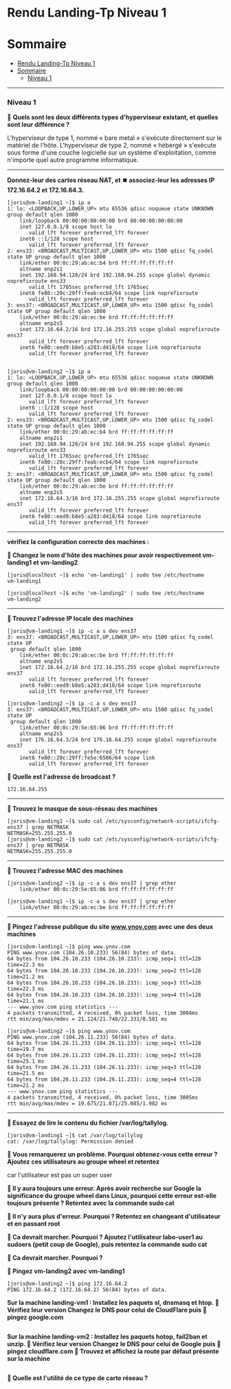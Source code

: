 # Rendu Landing-Tp Niveau 1

# Sommaire 
- [Rendu Landing-Tp Niveau 1](#rendu-landing-tp-niveau-1)
- [Sommaire](#sommaire)
    - [Niveau 1](#niveau-1)

---

### Niveau 1

🎯 **Quels sont les deux différents types d'hyperviseur existant, et quelles sont leur différence ?**

L'hyperviseur de type 1, nommé « bare metal » s'exécute directement sur le matériel de l'hôte. L'hyperviseur de type 2, nommé « hébergé » s'exécute sous forme d'une couche logicielle sur un système d'exploitation, comme n'importe quel autre programme informatique.

---

**Donnez-leur des cartes réseau NAT, et ⏹️ associez-leur les adresses IP 172.16.64.2 et 172.16.64.3.**

```
[joris@vm-landing1 ~]$ ip a
1: lo: <LOOPBACK,UP,LOWER_UP> mtu 65536 qdisc noqueue state UNKNOWN group default qlen 1000
    link/loopback 00:00:00:00:00:00 brd 00:00:00:00:00:00
    inet 127.0.0.1/8 scope host lo
       valid_lft forever preferred_lft forever
    inet6 ::1/128 scope host
       valid_lft forever preferred_lft forever
2: ens33: <BROADCAST,MULTICAST,UP,LOWER_UP> mtu 1500 qdisc fq_codel state UP group default qlen 1000
    link/ether 00:0c:29:ab:ec:b4 brd ff:ff:ff:ff:ff:ff
    altname enp2s1
    inet 192.168.94.128/24 brd 192.168.94.255 scope global dynamic noprefixroute ens33
       valid_lft 1765sec preferred_lft 1765sec
    inet6 fe80::20c:29ff:feab:ecb4/64 scope link noprefixroute
       valid_lft forever preferred_lft forever
3: ens37: <BROADCAST,MULTICAST,UP,LOWER_UP> mtu 1500 qdisc fq_codel state UP group default qlen 1000
    link/ether 00:0c:29:ab:ec:be brd ff:ff:ff:ff:ff:ff
    altname enp2s5
    inet 172.16.64.2/16 brd 172.16.255.255 scope global noprefixroute ens37
       valid_lft forever preferred_lft forever
    inet6 fe80::eed9:b8e5:a283:d418/64 scope link noprefixroute
       valid_lft forever preferred_lft forever
       

[joris@vm-landing2 ~]$ ip a
1: lo: <LOOPBACK,UP,LOWER_UP> mtu 65536 qdisc noqueue state UNKNOWN group default qlen 1000
    link/loopback 00:00:00:00:00:00 brd 00:00:00:00:00:00
    inet 127.0.0.1/8 scope host lo
       valid_lft forever preferred_lft forever
    inet6 ::1/128 scope host
       valid_lft forever preferred_lft forever
2: ens33: <BROADCAST,MULTICAST,UP,LOWER_UP> mtu 1500 qdisc fq_codel state UP group default qlen 1000
    link/ether 00:0c:29:ab:ec:b4 brd ff:ff:ff:ff:ff:ff
    altname enp2s1
    inet 192.168.94.128/24 brd 192.168.94.255 scope global dynamic noprefixroute ens33
       valid_lft 1765sec preferred_lft 1765sec
    inet6 fe80::20c:29ff:feab:ecb4/64 scope link noprefixroute
       valid_lft forever preferred_lft forever
3: ens37: <BROADCAST,MULTICAST,UP,LOWER_UP> mtu 1500 qdisc fq_codel state UP group default qlen 1000
    link/ether 00:0c:29:ab:ec:be brd ff:ff:ff:ff:ff:ff
    altname enp2s5
    inet 172.16.64.3/16 brd 172.16.255.255 scope global noprefixroute ens37
       valid_lft forever preferred_lft forever
    inet6 fe80::eed9:b8e5:a283:d418/64 scope link noprefixroute
       valid_lft forever preferred_lft forever       
```

---

**vérifiez la configuration correcte des machines :**

**🎰 Changez le nom d'hôte des machines pour avoir respectivement vm-landing1 et vm-landing2**

```
[joris@localhost ~]$ echo 'vm-landing1' | sudo tee /etc/hostname
vm-landing1

[joris@localhost ~]$ echo 'vm-landing2' | sudo tee /etc/hostname
vm-landing2
```

---

**🎰 Trouvez l'adresse IP locale des machines**

```
[joris@vm-landing1 ~]$ ip -c a s dev ens37
3: ens37: <BROADCAST,MULTICAST,UP,LOWER_UP> mtu 1500 qdisc fq_codel state UP
 group default qlen 1000
    link/ether 00:0c:29:ab:ec:be brd ff:ff:ff:ff:ff:ff
    altname enp2s5
    inet 172.16.64.2/16 brd 172.16.255.255 scope global noprefixroute ens37
       valid_lft forever preferred_lft forever
    inet6 fe80::eed9:b8e5:a283:d418/64 scope link noprefixroute
       valid_lft forever preferred_lft forever

[joris@vm-landing2 ~]$ ip -c a s dev ens37
3: ens37: <BROADCAST,MULTICAST,UP,LOWER_UP> mtu 1500 qdisc fq_codel state UP
 group default qlen 1000
    link/ether 00:0c:29:5e:65:06 brd ff:ff:ff:ff:ff:ff
    altname enp2s5
    inet 176.16.64.3/24 brd 176.16.64.255 scope global noprefixroute ens37
       valid_lft forever preferred_lft forever
    inet6 fe80::20c:29ff:fe5e:6506/64 scope link
       valid_lft forever preferred_lft forever
```

**🎯 Quelle est l'adresse de broadcast ?**

```
172.16.64.255
```

---

**🎰 Trouvez le masque de sous-réseau des machines**

```
[joris@vm-landing1 ~]$ sudo cat /etc/sysconfig/network-scripts/ifcfg-ens37 | grep NETMASK
NETMASK=255.255.255.0
[joris@vm-landing2 ~]$ sudo cat /etc/sysconfig/network-scripts/ifcfg-ens37 | grep NETMASK
NETMASK=255.255.255.0
```

---

**🎰 Trouvez l'adresse MAC des machines**

```
[joris@vm-landing2 ~]$ ip -c a s dev ens37 | grep ether
    link/ether 00:0c:29:5e:65:06 brd ff:ff:ff:ff:ff:ff

[joris@vm-landing1 ~]$ ip -c a s dev ens37 | grep ether
    link/ether 00:0c:29:ab:ec:be brd ff:ff:ff:ff:ff:ff
```

---

**🎰 Pingez l'adresse publique du site www.ynov.com avec une des deux machines**

```
[joris@vm-landing1 ~]$ ping www.ynov.com
PING www.ynov.com (104.26.10.233) 56(84) bytes of data.
64 bytes from 104.26.10.233 (104.26.10.233): icmp_seq=1 ttl=128 time=22.3 ms
64 bytes from 104.26.10.233 (104.26.10.233): icmp_seq=2 ttl=128 time=21.2 ms
64 bytes from 104.26.10.233 (104.26.10.233): icmp_seq=3 ttl=128 time=22.3 ms
64 bytes from 104.26.10.233 (104.26.10.233): icmp_seq=4 ttl=128 time=21.1 ms
--- www.ynov.com ping statistics ---
4 packets transmitted, 4 received, 0% packet loss, time 3004ms
rtt min/avg/max/mdev = 21.124/21.748/22.331/0.581 ms

[joris@vm-landing2 ~]$ ping www.ynov.com
PING www.ynov.com (104.26.11.233) 56(84) bytes of data.
64 bytes from 104.26.11.233 (104.26.11.233): icmp_seq=1 ttl=128 time=19.7 ms
64 bytes from 104.26.11.233 (104.26.11.233): icmp_seq=2 ttl=128 time=25.1 ms
64 bytes from 104.26.11.233 (104.26.11.233): icmp_seq=3 ttl=128 time=21.5 ms
64 bytes from 104.26.11.233 (104.26.11.233): icmp_seq=4 ttl=128 time=21.2 ms
--- www.ynov.com ping statistics ---
4 packets transmitted, 4 received, 0% packet loss, time 3005ms
rtt min/avg/max/mdev = 19.675/21.871/25.085/1.982 ms
```
---

**🎰 Essayez de lire le contenu du fichier /var/log/tallylog.**

```
[joris@vm-landing1 ~]$ cat /var/log/tallylog
cat: /var/log/tallylog: Permission denied
```

**🎯 Vous remarquerez un problème. Pourquoi obtenez-vous cette erreur ?
Ajoutez ces utilisateurs au groupe wheel et retentez**

car l'utilisateur est pas un super user

**🎯 Il y aura toujours une erreur. Après avoir recherche sur Google la significance du groupe wheel dans Linux, pourquoi cette erreur est-elle toujours présente ?
Retentez avec la commande sudo cat**



**🎯 Il n'y aura plus d'erreur. Pourquoi ?
Retentez en changeant d'utilisateur et en passant root**



**🎯 Ca devrait marcher. Pourquoi ?
Ajoutez l'utilisateur labo-user1 au sudoers (petit coup de Google), puis retentez la commande sudo cat**



**🎯 Ca devrait marcher. Pourquoi ?**



**🎰 Pingez vm-landing2 avec vm-landing1**

```
[joris@vm-landing2 ~]$ ping 172.16.64.2
PING 172.16.64.2 (172.16.64.2) 56(84) bytes of data.
```

**Sur la machine landing-vm1 :
Installez les paquets sl, dnsmasq et htop. 🎰 Vérifiez leur version
Changez le DNS pour celui de CloudFlare puis 🎰 pingez google.com**

```

```

**Sur la machine landing-vm2 :
Installez les paquets hotop, fail2ban et unzip. 🎰 Vérifiez leur version
Changez le DNS pour celui de Google puis 🎰 pingez cloudflare.com
🎰 Trouvez et affichez la route par défaut présente sur la machine**

```

```

**🎯 Quelle est l'utilité de ce type de carte réseau ?**

